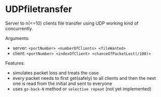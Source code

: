 # UDPfiletransfer

Server to n(<=10) clients file transfer using UDP working kind of concurrently. 

Arguments:

- server: `<portNumber> <numberOfClients> <fileWanted>`
- client: `<portNumber> <indexOfClient> <chanceOfPacketLost(/100)>`

Features:
* simulates packet loss and treats the case
* every packet needs to first get(safely) to all clients and then the next one is read from the initial and sent to everyone
* uses `go-back-N` method or `selective repeat` (not yet implemented)

